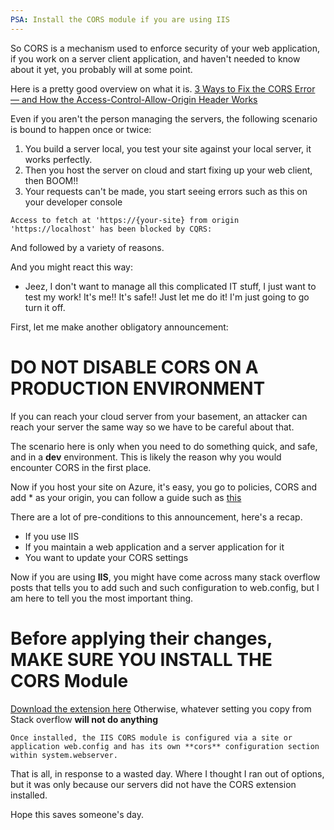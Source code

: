 ```yaml
---
PSA: Install the CORS module if you are using IIS
---
```

So CORS is a mechanism used to enforce security of your web application, if you work on a server client application, and haven't needed to know about it yet, you probably will at some point.

Here is a pretty good overview on what it is.
[3 Ways to Fix the CORS Error — and How the Access-Control-Allow-Origin Header Works](https://medium.com/@dtkatz/3-ways-to-fix-the-cors-error-and-how-access-control-allow-origin-works-d97d55946d9)


Even if you aren't the person managing the servers, the following scenario is bound to happen once or twice:

1. You build a server local, you test your site against your local server, it works perfectly.
2. Then you host the server on cloud and start fixing up your web client, then BOOM!!
3. Your requests can't be made, you start seeing errors such as this on your developer console
```
Access to fetch at 'https://{your-site} from origin 'https://localhost' has been blocked by CQRS:
```
And followed by a variety of reasons.

And you might react this way:
* Jeez, I don't want to manage all this complicated IT stuff, I just want to test my work! It's me!! It's safe!! Just let me do it!
I'm just going to go turn it off.

First, let me make another obligatory announcement:
# DO NOT DISABLE CORS ON A PRODUCTION ENVIRONMENT
If you can reach your cloud server from your basement, an attacker can reach your server the same way so we have to be careful about that.

The scenario here is only when you need to do something quick, and safe, and in a **dev** environment. This is likely the reason why you would encounter CORS in the first place.

Now if you host your site on Azure, it's easy, you go to policies, CORS and add * as your origin, you can follow a guide such as [this](https://github.com/uglide/azure-content/blob/master/articles/app-service-api/app-service-api-cors-consume-javascript.md)

There are a lot of pre-conditions to this announcement, here's a recap.
- If you use IIS
- If you maintain a web application and a server application for it
- You want to update your CORS settings

Now if you are using **IIS**, you might have come across many stack overflow posts that tells you to add such and such configuration to web.config, but I am here to tell you the most important thing.

# Before applying their changes, MAKE SURE YOU INSTALL THE CORS Module
[Download the extension here](https://www.iis.net/downloads/microsoft/iis-cors-module)
Otherwise, whatever setting you copy from Stack overflow **will not do anything**

```
Once installed, the IIS CORS module is configured via a site or application web.config and has its own **cors** configuration section within system.webserver.
```

That is all, in response to a wasted day. Where I thought I ran out of options, but it was only because our servers did not have the CORS extension installed.

Hope this saves someone's day.